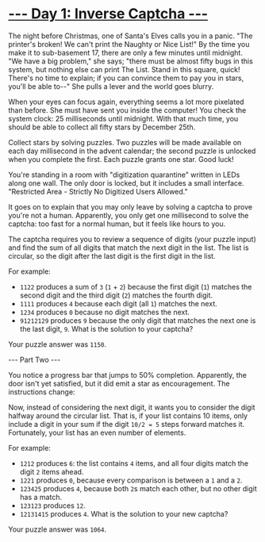 # [--- Day 1: Inverse Captcha ---](http://adventofcode.com/2017/day/1)

The night before Christmas, one of Santa's Elves calls you in a panic. "The printer's broken! We can't print the Naughty or Nice List!" By the time you make it to sub-basement 17, there are only a few minutes until midnight. "We have a big problem," she says; "there must be almost fifty bugs in this system, but nothing else can print The List. Stand in this square, quick! There's no time to explain; if you can convince them to pay you in stars, you'll be able to--" She pulls a lever and the world goes blurry.

When your eyes can focus again, everything seems a lot more pixelated than before. She must have sent you inside the computer! You check the system clock: 25 milliseconds until midnight. With that much time, you should be able to collect all fifty stars by December 25th.

Collect stars by solving puzzles. Two puzzles will be made available on each day millisecond in the advent calendar; the second puzzle is unlocked when you complete the first. Each puzzle grants one star. Good luck!

You're standing in a room with "digitization quarantine" written in LEDs along one wall. The only door is locked, but it includes a small interface. "Restricted Area - Strictly No Digitized Users Allowed."

It goes on to explain that you may only leave by solving a captcha to prove you're not a human. Apparently, you only get one millisecond to solve the captcha: too fast for a normal human, but it feels like hours to you.

The captcha requires you to review a sequence of digits (your puzzle input) and find the sum of all digits that match the next digit in the list. The list is circular, so the digit after the last digit is the first digit in the list.

For example:

- ``1122`` produces a sum of ``3`` (``1`` + ``2``) because the first digit (``1``) matches the second digit and the third digit (``2``) matches the fourth digit.
- ``1111`` produces ``4`` because each digit (all ``1``) matches the next.
- ``1234`` produces ``0`` because no digit matches the next.
- ``91212129`` produces ``9`` because the only digit that matches the next one is the last digit, ``9``.
What is the solution to your captcha?

Your puzzle answer was ``1150``.

--- Part Two ---

You notice a progress bar that jumps to 50% completion. Apparently, the door isn't yet satisfied, but it did emit a star as encouragement. The instructions change:

Now, instead of considering the next digit, it wants you to consider the digit halfway around the circular list. That is, if your list contains 10 items, only include a digit in your sum if the digit ``10/2 = 5`` steps forward matches it. Fortunately, your list has an even number of elements.

For example:

- ``1212`` produces ``6``: the list contains ``4`` items, and all four digits match the digit ``2`` items ahead.
- ``1221`` produces ``0``, because every comparison is between a ``1`` and a ``2``.
- ``123425`` produces ``4``, because both ``2``s match each other, but no other digit has a match.
- ``123123`` produces ``12``.
- ``12131415`` produces ``4``.
What is the solution to your new captcha?

Your puzzle answer was ``1064``.
